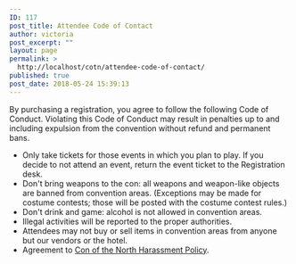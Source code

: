 ```yaml
---
ID: 117
post_title: Attendee Code of Contact
author: victoria
post_excerpt: ""
layout: page
permalink: >
  http://localhost/cotn/attendee-code-of-contact/
published: true
post_date: 2018-05-24 15:39:13
---
```

By purchasing a registration, you agree to follow the following Code of Conduct. Violating this Code of Conduct may result in penalties up to and including expulsion from the convention without refund and permanent bans.
<ul>
 	<li>Only take tickets for those events in which you plan to play. If you decide to not attend an event, return the event ticket to the Registration desk.</li>
 	<li>Don't bring weapons to the con: all weapons and weapon-like objects are banned from convention areas. (Exceptions may be made for costume contests; those will be posted with the costume contest rules.)</li>
 	<li>Don't drink and game: alcohol is not allowed in convention areas.</li>
 	<li>Illegal activities will be reported to the proper authorities.</li>
 	<li>Attendees may not buy or sell items in convention areas from anyone but our vendors or the hotel.</li>
 	<li>Agreement to <a href="http://conofthenorth.com/forms/CotNorth_Harassment-Policy.pdf">Con of the North Harassment Policy</a>.</li>
</ul>